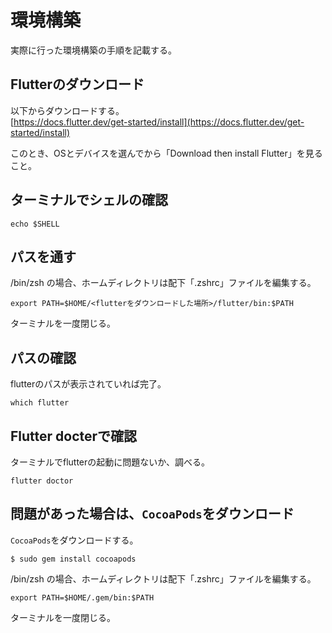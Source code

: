 # 環境構築
実際に行った環境構築の手順を記載する。

## Flutterのダウンロード
以下からダウンロードする。  
[https://docs.flutter.dev/get-started/install](https://docs.flutter.dev/get-started/install)

このとき、OSとデバイスを選んでから「Download then install Flutter」を見ること。

## ターミナルでシェルの確認
```
echo $SHELL
```

## パスを通す
/bin/zsh の場合、ホームディレクトリは配下「.zshrc」ファイルを編集する。
```
export PATH=$HOME/<flutterをダウンロードした場所>/flutter/bin:$PATH
```
ターミナルを一度閉じる。

## パスの確認
flutterのパスが表示されていれば完了。
```
which flutter
```

## Flutter docterで確認
ターミナルでflutterの起動に問題ないか、調べる。
```
flutter doctor
```

## 問題があった場合は、`CocoaPods`をダウンロード
`CocoaPods`をダウンロードする。
```
$ sudo gem install cocoapods
```
/bin/zsh の場合、ホームディレクトリは配下「.zshrc」ファイルを編集する。
```
export PATH=$HOME/.gem/bin:$PATH
```
ターミナルを一度閉じる。



